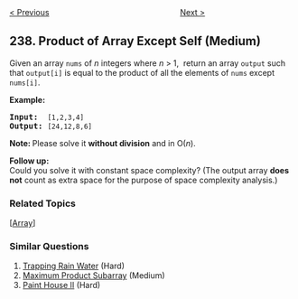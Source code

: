 <!--|This file generated by command(leetcode description); DO NOT EDIT.    |-->
<!--+----------------------------------------------------------------------+-->
<!--|@author    Openset <openset.wang@gmail.com>                           |-->
<!--|@link      https://github.com/openset                                 |-->
<!--|@home      https://github.com/openset/leetcode                        |-->
<!--+----------------------------------------------------------------------+-->

[< Previous](https://github.com/openset/leetcode/tree/master/problems/delete-node-in-a-linked-list "Delete Node in a Linked List")
　　　　　　　　　　　　　　　　
[Next >](https://github.com/openset/leetcode/tree/master/problems/sliding-window-maximum "Sliding Window Maximum")

## 238. Product of Array Except Self (Medium)

<p>Given an array <code>nums</code> of <em>n</em> integers where <em>n</em> &gt; 1, &nbsp;return an array <code>output</code> such that <code>output[i]</code> is equal to the product of all the elements of <code>nums</code> except <code>nums[i]</code>.</p>

<p><b>Example:</b></p>

<pre>
<b>Input:</b>  <code>[1,2,3,4]</code>
<b>Output:</b> <code>[24,12,8,6]</code>
</pre>

<p><strong>Note: </strong>Please solve it <strong>without division</strong> and in O(<em>n</em>).</p>

<p><strong>Follow up:</strong><br />
Could you solve it with constant space complexity? (The output array <strong>does not</strong> count as extra space for the purpose of space complexity analysis.)</p>

### Related Topics
  [[Array](https://github.com/openset/leetcode/tree/master/tag/array/README.md)]

### Similar Questions
  1. [Trapping Rain Water](https://github.com/openset/leetcode/tree/master/problems/trapping-rain-water) (Hard)
  1. [Maximum Product Subarray](https://github.com/openset/leetcode/tree/master/problems/maximum-product-subarray) (Medium)
  1. [Paint House II](https://github.com/openset/leetcode/tree/master/problems/paint-house-ii) (Hard)
